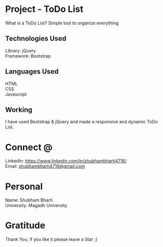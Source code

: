 # Project - ToDo List
What is a ToDo List? Simple tool to organize everything

## Technologies Used
Library: jQuery </br>
Framework: Bootstrap

## Languages Used
HTML </br>
CSS </br>
Javascript

## Working
I have used Bootstrap & jQuery and made a responsive and dynamic ToDo List.

# Connect @
LinkedIn: https://www.linkedin.com/in/shubhambharti4716/<br/>
Email: shubhambharti4716@gmail.com<br/>

# Personal
Name: Shubham Bharti <br/>
University: Magadh University


# Gratitude
Thank You, if you like it please leave a Star ;)
          

